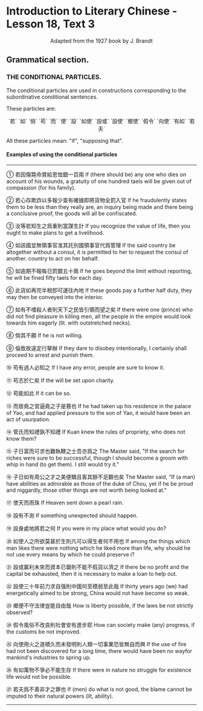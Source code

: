 # Introduction to Literary Chinese - Lesson 18, Text 3

<center>Adapted from the 1927 book by J. Brandt</center>

## Grammatical section.

### THE CONDITIONAL PARTICLES.

The conditional particles are used in constructions corresponding to the subordinative conditional sentences.

These particles are:

<center>`若` `如` `倘` `苟` `而` `使` `設` `如使` `設或` `設使` `鄉使` `假令` `向使` `有如` `若夫`</center>

All these particles mean: "if", "supposing that".

#### Examples of using the conditional particles

---

① 若因傷斃命賞給恩恤銀一百兩
If (there should be) any one who dies on account of his wounds, a gratuity of one hundred taels will be given out of compassion (for his family).

② 若心存欺詐以多報少查有確據即將貨物全罰入官
If he fraudulently states them to be less than they really are, an inquiry being made and there being a conclusive proof, the goods will all be confiscated.

③ 汝等若知生之爲重則當謀生計
If you recognize the value of life, then you ought to make plans to get a livelihood.

④ 如該國並無領事官准其託別國領事官代爲管理
If the said country be altogether without a consul, it is permitted to her to request the consul of another. country to act on her behalf.

⑤ 如逾期不報每日罰銀五十兩
If he goes beyond the limit without reporting, he will be fined fifty taels for each day.

⑥ 此貨如再完半稅卽可運往內地
If these goods pay a further half duty, they may then be conveyed into the interior.

⑦ 如有不嗜殺人者則天下之民皆引領而望之矣
If there were one (prince) who did not find pleasure in killing men, all the people in the empire would look towards him eagerly (lit. with outstretched necks).

⑧ 倘其不願
If he is not willing.

⑨ 倫致故違定行拏辦
If they dare to disobey intentionally, I certainly shall proceed to arrest and punish them.

⑩ 苟有過人必知之
If I have any error, people are sure to know it.

⑪ 苟志於仁矣
If the will be set upon charity.

⑫ 苟能如此
If it can be so.

⑬ 而居堯之宮逼堯之子是篡也
If he had taken up his residence in the palace of Yao, and had applied pressure to the son of Yao, it would have been an act of usurpation.

⑭ 管氏而知禮孰不知禮
If Kuan knew the rules of propriety, who does not know them?

⑮ 子日富而可求也難執鞭之士吾亦爲之
The Master said, "If the search for riches were sure to be successful, though I should become a groom with whip in hand (to get them). I still would try it."

⑯ 子日如有周公之才之美便驕且客其餘不足觀也矣
The Master said, "If (a man) have abilities as admirable as those of the duke of Chou, yet if he be proud and niggardly, those other things are not worth being looked at."

⑰ 使天而雨珠
If Heaven sent down a pearl rain.

⑱ 設有不測
If something unexpected should happen.

⑲ 設身處地將若之何
If you were in my place what would you do?

⑳ 如使人之所欲莫甚於生則凡可以得生者何不用也
If among the things which man likes there were nothing which he liked more than life, why should he not use every means by which he could preserve i?

㉑ 設或赢利未來而資本已罄則不能不假貨以濟之
If there be no profit and the capital be exhausted, then it is necessary to make a loan to help out.

㉒ 設使三十年前力求自强則中國何至積弱至此哉
If thirty years ago (we) had energetically aimed to be strong, China would not have become so weak.

㉓ 鄉便不守法律豈能自由哉
How is liberty possible, if the laws be not strictly observed?

㉔ 假令風俗不改良則社會安有進步耶
How can society make (any) progress, if the customs be not improved.

㉕ 向使用火之道積久而未發明則人類一切事業恐皆無自而興
If the use of fire had not been discovered for a long time, there would have been no wayfor mankind's industries to spring up.

㉖ 有如萬物不爭必不能生存
If there were in nature no struggle for existence life would not be possible.

㉗ 若夫爲不善非才之罪也
If (men) do what is not good, the blame cannot be imputed to their natural powers (lit, ability).

---
